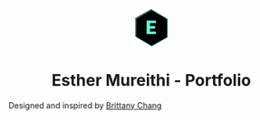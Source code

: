 <p align="center">
  <a href="https://www.gatsbyjs.com/?utm_source=starter&utm_medium=readme&utm_campaign=minimal-starter">
    <img alt="logo" src="/public/logo.svg" width="60" />
  </a>
</p>
<h1 align="center">
  Esther Mureithi - Portfolio
</h1>



Designed and inspired by [Brittany Chang](https://github.com/bchiang7/v4)
